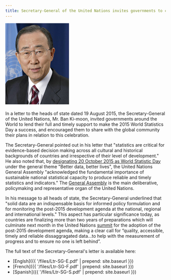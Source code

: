 ```yaml
---
title: Secretary-General of the United Nations invites governments to celebrate World Statistics Day 2015
---
```


<img src="/images/ban_ki-moon_portrait.jpg" alt="UN Secretary-General portrait" style="width:200px"><br><br>In a letter to the heads of state dated 19 August 2015, the Secretary-General of the United Nations, Mr. Ban Ki-moon, invited governments around the World to lend their full and timely support to make the 2015 World Statistics Day a success, and encouraged them to share with the global community their plans in relation to this celebration.  

The Secretary-General pointed out in his letter that "statistics are critical for evidence-based decision making across all cultural and historical backgrounds of countries and irrespective of their level of development."  He also noted that, by <a href="https://worldstatisticsday.org/2015/06/03/general-assembly-resolution/" target="_blank">designating 20 October 2015 as World Statistic Day</a> under the general theme "Better data, better lives", the United Nations General Assembly "acknowledged the fundamental importance of sustainable national statistical capacity to produce reliable and timely statistics and indicators."   The <a href="http://www.un.org/en/ga/" target="_blank">General Assembly</a> is the main deliberative, policymaking and representative organ of the United Nations.

In his message to all heads of state, the Secretary-General underlined that "solid data are an indispensable basis for informed policy formulation and for monitoring the post-2015 development agenda at the national, regional and international levels."  This aspect has particular significance today, as countries are finalizing more than two years of preparations which will culminate next month in the United Nations <a href="https://sustainabledevelopment.un.org/post2015/summit" target="_blank">summit</a> for the adoption of the post-2015 development agenda, making a clear call for “quality, accessible, timely and reliable dissaggragated data...to help with the measurement of progress and to ensure no one is left behind”.

The full text of the Secretary-General's letter is available here:

- [Englsh]({{ '/files/Ltr-SG-E.pdf' | prepend: site.baseurl }})
- [French]({{ '/files/Ltr-SG-F.pdf' | prepend: site.baseurl }})
- [Spanish]({{ '/files/Ltr-SG-S.pdf' | prepend: site.baseurl }})
